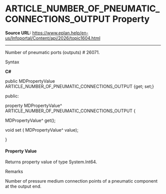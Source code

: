 # ARTICLE_NUMBER_OF_PNEUMATIC_CONNECTIONS_OUTPUT Property

**Source URL:** https://www.eplan.help/en-us/Infoportal/Content/api/2026/topic1604.html

---

Number of pneumatic ports (outputs) # 26071.

Syntax

**C#**



public MDPropertyValue ARTICLE_NUMBER_OF_PNEUMATIC_CONNECTIONS_OUTPUT {get; set;}

public:

property MDPropertyValue^ ARTICLE_NUMBER_OF_PNEUMATIC_CONNECTIONS_OUTPUT {

   MDPropertyValue^ get();

   void set (    MDPropertyValue^ value);

}


#### Property Value

Returns property value of type System.Int64.

Remarks

Number of pressure medium connection points of a pneumatic component at the output end.
